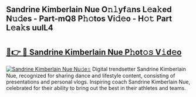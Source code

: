 ## Sandrine Kimberlain Nue O𝚗𝚕yf𝚊ns L𝚎a𝚔ed N𝚞𝚍es - Part-mQ8 P𝚑𝚘tos Vi𝚍𝚎o - H𝚘𝚝 Part L𝚎a𝚔s uulL4

# <h2><a href="http://kf2xoqg.oniu.top/?m=Sandrine+Kimberlain+Nue">🔗👉 🔴 Sandrine Kimberlain Nue P𝚑ot𝚘𝚜 V𝚒d𝚎o</a></h2>

[![Sandrine Kimberlain Nue Nu𝚍e𝚜](https://i.imgur.com/0qMVB7G.gif)](http://kf2xoqg.oniu.top/?m=Sandrine+Kimberlain+Nue)
Digital trendsetter Sandrine Kimberlain Nue, recognized for sharing dance and lifestyle content, consisting of presentations and personal vlogs. Inspiring coach Sandrine Kimberlain Nue, celebrated for their ability to bring out the best in their athletes and teams.  
